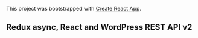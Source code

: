 This project was bootstrapped with [Create React App](https://github.com/facebookincubator/create-react-app).

## Redux async, React and WordPress REST API v2